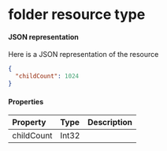 # folder resource type



#### JSON representation

Here is a JSON representation of the resource

```json
{
  "childCount": 1024
}

```
#### Properties
| Property	   | Type	|Description|
|:---------------|:--------|:----------|
|childCount|Int32||
